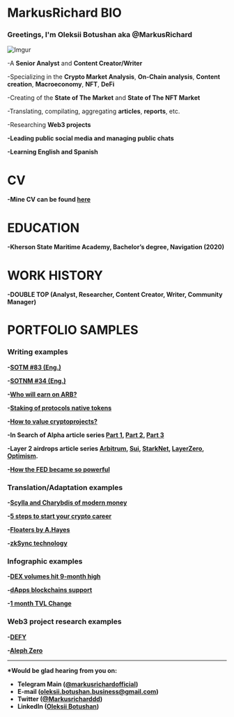 # <b>MarkusRichard BIO</b>

### Greetings, I'm <b>Oleksii Botushan aka @MarkusRichard</b>

![Imgur](https://i.imgur.com/cdFr4Fdm.jpg?2)

-A <b>Senior Analyst</b> and <b>Content Creator/Writer</b>

-Specializing in the <b>Crypto Market Analysis</b>, <b>On-Chain analysis</b>, <b>Content creation</b>, <b>Macroeconomy</b>, <b>NFT</b>, <b>DeFi</b>

-Creating of the <b>State of The Market</b> and <b>State of The NFT Market</b>

-Translating, compilating, aggregating <b>articles</b>, <b>reports</b>, etc.

-Researching <b>Web3 projects<b>

-Leading public <b>social media<b> and managing <b>public chats<b>

-Learning <b>English</b> and <b>Spanish</b>

# <b>CV</b> 

-Mine CV can be found [here](https://drive.google.com/file/d/1NBqfojxUfJolOshhgcAIVViWPUOV2SCs/view?usp=sharing)


# <b>EDUCATION</b> 

-Kherson State Maritime Academy, Bachelor’s degree, <b>Navigation</b> (2020)


# <b>WORK HISTORY</b> 

-<b>DOUBLE TOP</b> (Analyst, Researcher, Content Creator, Writer, Community Manager)
  

# <b>PORTFOLIO SAMPLES</b>

### Writing examples

-[SOTM #83 (Eng.)](https://tinted-stoplight-60e.notion.site/SOTM-83-Eng-99182d41c26343cc81c810dc749799f1)

-[SOTNM #34 (Eng.)](https://tinted-stoplight-60e.notion.site/SOTNM-34-Eng-b8f98bcd974a4cf5a78e3d62c08ece6d)

-[Who will earn on ARB?](https://tinted-stoplight-60e.notion.site/Who-ll-earn-on-ARB-332af1a26f6b45048d64ec0a90129f90)

-[Staking of protocols native tokens](https://tinted-stoplight-60e.notion.site/Protocols-native-token-staking-89e35bb0a1774cb3aac1ff45f41fef10)

-[How to value cryptoprojects?](https://tinted-stoplight-60e.notion.site/How-to-evaluate-crypto-projects-583f4389e12a4d6f949750f07d05bdec)

-In Search of Alpha article series [Part 1](https://tinted-stoplight-60e.notion.site/In-search-of-alpha-a43c064b976949ff90efa841c92f8fbd), [Part 2](https://tinted-stoplight-60e.notion.site/In-search-of-alpha-2-526fcd1ff4924999a8af412e466e1ed5), [Part 3](https://tinted-stoplight-60e.notion.site/In-search-of-alpha-3-f087a967d5d64aef8f7cf3eeca924b3d)

-Layer 2 airdrops article series [Arbitrum](https://tinted-stoplight-60e.notion.site/Step-by-step-guide-on-Arbitrum-Airdrop-7f5635ca379b4fd68d0fed291c23109e), [Sui](https://tinted-stoplight-60e.notion.site/Step-by-step-guide-on-Sui-Airdrop-4648d5496033463bbe3d542bbd054747), [StarkNet](https://tinted-stoplight-60e.notion.site/Step-by-step-guide-on-StarkNet-airdrop-262229ec2c304c29bec3f0ea7ff4d678), [LayerZero](https://tinted-stoplight-60e.notion.site/Step-by-step-guide-on-LayerZero-Airdrop-74d4bb8683634007b4388d9440caba3c), [Optimism](https://tinted-stoplight-60e.notion.site/Optimism-NFTs-Quests-Guide-2e4a648e87b341d0ad200460450027b2).

-[How the FED became so powerful](https://tinted-stoplight-60e.notion.site/How-the-FED-became-so-powerful-14140f0f072f4a3188748807dc0dba50)
  
  
### Translation/Adaptation examples 
  
-[Scylla and Charybdis of modern money](https://2top.notion.site/cfd2d6e9a7ed414796b1f9e6843d5c1d)

-[5 steps to start your crypto career](https://2top.notion.site/5-0958865afc76438d95053d807228fcd1)

-[Floaters by A.Hayes](https://2top.notion.site/dcfed72a86e34b1fa0882bd2afea64b9)

-[zkSync technology](https://2top.notion.site/zkSync-9da92947c0ce4e768045d7c5fdc9e652)


### Infographic examples 

-[DEX volumes hit 9-month high](https://tinted-stoplight-60e.notion.site/DEX-Volumes-68994fe9ad814597826ccced6037f583)

-[dApps blockchains support](https://tinted-stoplight-60e.notion.site/DEX-s-Aggregators-Chains-f9dc5e1b474744078cb4f54e120aec14)

-[1 month TVL Change](https://tinted-stoplight-60e.notion.site/1-month-TVL-Change-ca05907760d54792a51b2dd44638fb84)


### Web3 project research examples 

-[DEFY](https://tinted-stoplight-60e.notion.site/DEFY-8a565d5c2d5a4772b6df82c8175b257a)

-[Aleph Zero](https://tinted-stoplight-60e.notion.site/AZERO-e03519a85f614dffb8d121594d59bbc9)

  

***

*Would be glad hearing from you on:
- Telegram Main ([@markusrichardofficial](https://t.me/markusrichardofficial))
- E-mail (oleksii.botushan.business@gmail.com)
- Twitter ([@Markusricharddd](https://twitter.com/markusricharddd))
- LinkedIn ([Oleksii Botushan](https://www.linkedin.com/in/oleksii-botushan/))
